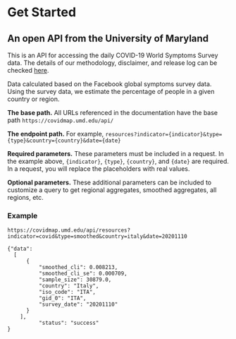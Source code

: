 
# Get Started

## An open API from the University of Maryland
This is an API for accessing the daily COVID-19 World Symptoms Survey data. 
The details of our methodology, disclaimer, and release log can be checked [here](https://covidmap.umd.edu/methodology.html).

Data calculated based on the Facebook global symptoms survey data. Using the survey data, we estimate the percentage of people in a given country or region.

**The base path.** All URLs referenced in the documentation have the base path `https://covidmap.umd.edu/api/`

**The endpoint path.** For example, `resources?indicator={indicator}&type={type}&country={country}&date={date}`

**Required parameters.** These parameters must be included in a request. In the example above, `{indicator}`, `{type}`, `{country}`, and `{date}` are required. In a request, you will replace the placeholders with real values.

**Optional parameters.** These additional parameters can be included to customize a query to get regional aggregates, smoothed aggregates, all regions, etc.

### Example
`https://covidmap.umd.edu/api/resources?indicator=covid&type=smoothed&country=italy&date=20201110`

```
{"data": 
  [
      {
          "smoothed_cli": 0.008213,
          "smoothed_cli_se": 0.000709,
          "sample_size": 30879.0,
          "country": "Italy",
          "iso_code": "ITA",
          "gid_0": "ITA",
          "survey_date": "20201110"
      }
    ],
          "status": "success"
}
```
